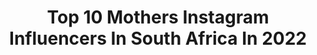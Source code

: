 ---
title: Top 10 Mothers Instagram Influencers In South Africa In 2022
description: >-
  Find top mothers Instagram influencers in South Africa in 2022. Most popular hashtags: #jamesoncollabs #babysoftsupremequilts #dovedayathome.
platform: Instagram
hits: 107
text_top: Discover the most popular Instagram profiles on inBeat.
text_bottom: inBeat has 107 Instagram influencers like this in South Africa for you to connect with.
profiles:
  - username: "abbybuahin"
    fullname: >-
      ♡ ABBY BUAHIN
    bio: >-
      Honest motherhood ❁ inspiring confidence & resilience color lover • story teller • world explorer {half African family} 🇬🇭 DM to collab our story ➴
    location: "South Africa"
    followers: 10598
    engagement: 536
    commentsToLikes: 0.080535
    id: ck6trnbbuzzb40j713wpu142q
    verified: false
    hashtags: "#youareenough, #momoftwo, #loveoneanother, #buahinlastminutehalloween"
  - username: "jmstander"
    fullname: >-
      Jean-Marié Neethling Stander
    bio: >-
      Judge nothing & you‘ll be happy Forgive everything & you‘ll be happier Love everything & you‘ll be happiest #motherhoodafterivf 👶🏼Everli 💍 @cjstander
    location: "South Africa"
    followers: 15675
    engagement: 955
    commentsToLikes: 0.020743
    id: ck0w1z40zlukc0i19t2ibahu3
    verified: false
    hashtags: "#oshkoshbgosh, #shedoesnthaveherlicenseyet, #wewereparked, #abby"
  - username: "babalwa_ndlwana"
    fullname: >-
      Bubbles2
    bio: >-
      Herbalife distributor 🌱 Family Mother of Ukho-Nkosi AAA Graduate 👩‍🎓 South Africa 🇿🇦 Fiancé to @zowlars 👇🏾 YouTube: https://youtu.be/bRf_-GMh_xI
    location: "South Africa"
    followers: 66968
    engagement: 616
    commentsToLikes: 0.012433
    id: ck15tmtggiuz50i19phn68ayp
    verified: false
    hashtags: "#myweightlossjourney, #covid19sa, #babysoft, #collab"
  - username: "sewela_babes_we_eff"
    fullname: >-
      
    bio: >-
      A believer in Christ🙏 Mother to Dimpho👶 Loyal member of EFF✊ A focused Queen 👑
    location: "South Africa"
    followers: 36945
    engagement: 132
    commentsToLikes: 0.027217
    id: ck6ttlxprbca30j71s8ygg9qs
    verified: false
    hashtags: "#tbt"
  - username: "rolenestrauss"
    fullname: >-
      Rolene Strauss
    bio: >-
      🇿🇦 Transformative Self-Confidence Coach 💭 International Speaker 🎤 Author 🖊 Mother and Wife ❤️ Miss World 2014 🌎 Director @revitahealthsa
    location: "South Africa"
    followers: 306876
    engagement: 158
    commentsToLikes: 0.010235
    id: ck55j24gmw2r10i11fu9r70ze
    verified: true
    hashtags: "#doveselfesteemproject, #courageousconversationsforkids, #dsep, #dovedayathome"
  - username: "jmatubia"
    fullname: >-
      Jackie Matubia
    bio: >-
      🔸Tv Host @ezonewithjackie Mon-Tue 4pm @strembotv 🔸 Tv Producer 🔸Actress 🔸Entrepreneur ▪️ BRAND INFLUENCER 🔹Mother FOR BOOKINGS: jmatubia@gmail.com
    location: "South Africa"
    followers: 413261
    engagement: 261
    commentsToLikes: 0.009438
    id: ck5qcilpoqrc50i11wvugt7po
    verified: true
    hashtags: "#wcw, #sincerlydaisy"
  - username: "fundi_zwane"
    fullname: >-
      Fundi Zwane | Actress
    bio: >-
      Actress | Public Speaker| Entrepreneur| Content Creator| Mother| MC Appearances & Bookings: BookFundi@Society5.co.za Purchase Camagu NOW!
    location: "South Africa"
    followers: 21695
    engagement: 536
    commentsToLikes: 0.004147
    id: ckf5o4dds0v7i0j236qeg2f0b
    verified: false
    hashtags: "#mazwanemagic, #camagu, #truestory, #iskhathisifikile"
  - username: "sueduminy"
    fullname: >-
      Sue Duminy
    bio: >-
      A glimpse into my world - All things food, fashion, fitness, fun, travel & motherhood
    location: "South Africa"
    followers: 77830
    engagement: 210
    commentsToLikes: 0.042813
    id: ck14kub85rd0j0i19rw7vt0fg
    verified: true
    hashtags: "#sponsored, #staysafe, #ad, #keepitclean"
  - username: "elizabethjackrich"
    fullname: >-
      ElizabethJack-Rich💯
    bio: >-
      Wife, Mother...... Let love lead. Exodus 14 vs 12-15 FIRST AFRICAN WOMAN TO BE FEATURED ON THE COVER OF WORLD FINANCE (Spring Issue 2020)
    location: "South Africa"
    followers: 92092
    engagement: 438
    commentsToLikes: 0.046298
    id: ck6ttle06b9jf0j71dciqluuu
    verified: false
    hashtags: "#plsstaysafeeveryone, #endsars, #plsstaysafe, #endpolicebrutality"
  - username: "judiekama"
    fullname: >-
      Judie Sbahle Kama
    bio: >-
      •Co-owner and founder of @meringuestars •Co-owner and founder of @botched_hair •Beautician •RnB Dj •Mother to @simbas_pride_kion & @avile_kama
    location: "South Africa"
    followers: 66055
    engagement: 482
    commentsToLikes: 0.021617
    id: ck13cgiel084e0i19d3dxjumm
    verified: false
    hashtags: "#legacyhotels, #tiktok, #michelangelotowers, #jamesoncollabs"
---